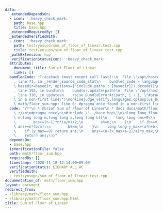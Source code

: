 ```yaml
---
data:
  _extendedDependsOn:
  - icon: ':heavy_check_mark:'
    path: base.hpp
    title: base.hpp
  _extendedRequiredBy: []
  _extendedVerifiedWith:
  - icon: ':heavy_check_mark:'
    path: test/yosupo/sum_of_floor_of_linear.test.cpp
    title: test/yosupo/sum_of_floor_of_linear.test.cpp
  _pathExtension: hpp
  _verificationStatusIcon: ':heavy_check_mark:'
  attributes:
    document_title: Sum of Floor of Linear
    links: []
  bundledCode: "Traceback (most recent call last):\n  File \"/opt/hostedtoolcache/Python/3.9.1/x64/lib/python3.9/site-packages/onlinejudge_verify/documentation/build.py\"\
    , line 71, in _render_source_code_stat\n    bundled_code = language.bundle(stat.path,\
    \ basedir=basedir, options={'include_paths': [basedir]}).decode()\n  File \"/opt/hostedtoolcache/Python/3.9.1/x64/lib/python3.9/site-packages/onlinejudge_verify/languages/cplusplus.py\"\
    , line 193, in bundle\n    bundler.update(path)\n  File \"/opt/hostedtoolcache/Python/3.9.1/x64/lib/python3.9/site-packages/onlinejudge_verify/languages/cplusplus_bundle.py\"\
    , line 310, in update\n    raise BundleErrorAt(path, i + 1, \"#pragma once found\
    \ in a non-first line\")\nonlinejudge_verify.languages.cplusplus_bundle.BundleErrorAt:\
    \ math/floor_sum.hpp: line 6: #pragma once found in a non-first line\n"
  code: "/**\n * @brief Sum of Floor of Linear\n * docs docs/math/floor_sum.hpp\n\
    \ */\n\n#pragma once\n\n#include \"../base.hpp\"\n\nlong long floor_sum(long long\
    \ n,long long m,long long a,long long b){\n    long long ans=0;\n    if (a>=m){\n\
    \        ans+=(n-1)*n*(a/m)/2;\n        a%=m;\n    }\n    if (b>=m){\n       \
    \ ans+=n*(b/m);\n        b%=m;\n    }\n    long long y_max=(a*n+b)/m,x_max=y_max*m-b;\n\
    \    if (y_max==0) return ans;\n    ans+=(n-(x_max+a-1)/a)*y_max;\n    ans+=floor_sum(y_max,a,m,(a-x_max%a)%a);\n\
    \    return ans;\n}"
  dependsOn:
  - base.hpp
  isVerificationFile: false
  path: math/floor_sum.hpp
  requiredBy: []
  timestamp: '2020-11-18 12:14:00+09:00'
  verificationStatus: LIBRARY_ALL_AC
  verifiedWith:
  - test/yosupo/sum_of_floor_of_linear.test.cpp
documentation_of: math/floor_sum.hpp
layout: document
redirect_from:
- /library/math/floor_sum.hpp
- /library/math/floor_sum.hpp.html
title: Sum of Floor of Linear
---
```

